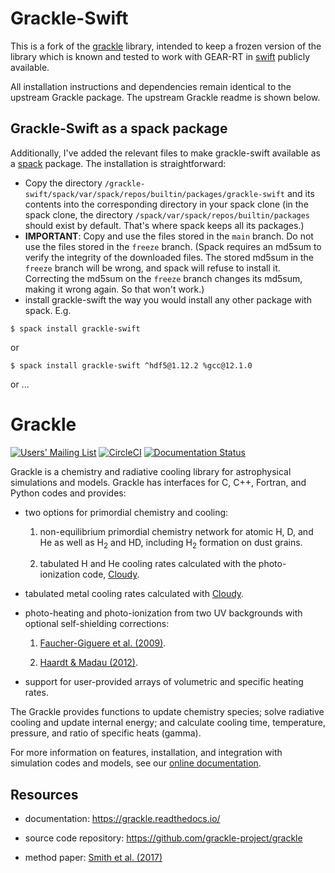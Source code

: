 # Grackle-Swift

This is a fork of the [grackle](https://github.com/grackle-project/grackle) 
library, intended to keep a frozen version of the library which is known and 
tested to work with GEAR-RT in [swift](https://github.com/SWIFTSIM/swiftsim) 
publicly available.

All installation instructions and dependencies remain identical to the upstream
Grackle package. The upstream Grackle readme is shown below.

## Grackle-Swift as a spack package

Additionally, I've added the relevant files to make grackle-swift available as a 
[spack](https://github.com/spack/spack) package. The installation is 
straightforward:

- Copy the directory `/grackle-swift/spack/var/spack/repos/builtin/packages/grackle-swift` 
and its contents into the corresponding directory in your spack clone (in the 
spack clone, the directory `/spack/var/spack/repos/builtin/packages` should exist 
by default. That's where spack keeps all its packages.)
- **IMPORTANT**: Copy and use the files stored in the `main` branch. Do not use 
the files stored in the `freeze` branch. (Spack requires an md5sum to verify the
integrity of the downloaded files. The stored md5sum in the `freeze` branch will 
be wrong, and spack will refuse to install it. Correcting the md5sum on the `freeze`
branch changes its md5sum, making it wrong again. So that won't work.)
- install grackle-swift the way you would install any other package with spack. E.g.
```
$ spack install grackle-swift
```
or
```
$ spack install grackle-swift ^hdf5@1.12.2 %gcc@12.1.0
```
or ...






# Grackle

[![Users' Mailing List](https://img.shields.io/badge/Users-List-lightgrey.svg)](https://groups.google.com/forum/#!forum/grackle-cooling-users)
[![CircleCI](https://circleci.com/gh/grackle-project/grackle/tree/main.svg?style=svg)](https://circleci.com/gh/grackle-project/grackle/tree/main)
[![Documentation Status](https://readthedocs.org/projects/grackle/badge/?version=latest)](https://grackle.readthedocs.io/en/latest/?badge=latest)

Grackle is a chemistry and radiative cooling library for astrophysical
simulations and models.  Grackle has interfaces for C, C++, Fortran, and
Python codes and provides:

- two options for primordial chemistry and cooling:

   1. non-equilibrium primordial chemistry network for atomic H, D, and He
   as well as H<sub>2</sub> and HD, including H<sub>2</sub> formation on dust grains.

   2. tabulated H and He cooling rates calculated with the photo-ionization
      code, [Cloudy](http://nublado.org).

- tabulated metal cooling rates calculated with [Cloudy](http://nublado.org).

- photo-heating and photo-ionization from two UV backgrounds with optional
  self-shielding corrections:

   1. [Faucher-Giguere et al. (2009)](http://adsabs.harvard.edu/abs/2009ApJ...703.1416F).

   2. [Haardt & Madau (2012)](http://adsabs.harvard.edu/abs/2012ApJ...746..125H).

- support for user-provided arrays of volumetric and specific heating rates.

The Grackle provides functions to update chemistry species; solve radiative
cooling and update internal energy; and calculate cooling time, temperature,
pressure, and ratio of specific heats (gamma).

For more information on features, installation, and integration with simulation
codes and models, see our [online documentation](https://grackle.readthedocs.io/).

## Resources

- documentation: https://grackle.readthedocs.io/

- source code repository: https://github.com/grackle-project/grackle

- method paper: [Smith et al. (2017)](http://adsabs.harvard.edu/abs/2017MNRAS.466.2217S)
